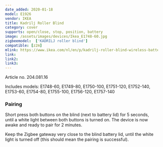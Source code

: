 ```yaml
---
date_added: 2020-01-18
model: E1926
vendor: IKEA
title: Kadrilj Roller Blind
category: cover
supports: open/close, stop, position, battery
image: /assets/images/devices/Ikea_E1748-60.jpg
zigbeemodel:  ['KADRILJ roller blind']
compatible: [z2m]
mlink: https://www.ikea.com/nl/en/p/kadrilj-roller-blind-wireless-battery-operated-grey-20408116/
link: 
link2: 
link3: 
---
```

Article no. 204.081.16

Includes models: E1748-60, E1749-80, E1750-100, E1751-120, E1752-140, E1753-60, E1754-80, E1755-100, E1756-120, E1757-140

### Pairing
Short press both buttons on the blind (next to battery lid) for 5 seconds, until a white light between both buttons is turned on.
The device is now awake and ready to pair for 2 minutes.

Keep the Zigbee gateway very close to the blind battery lid, until the white light is turned off (this should mean the pairing is successful).